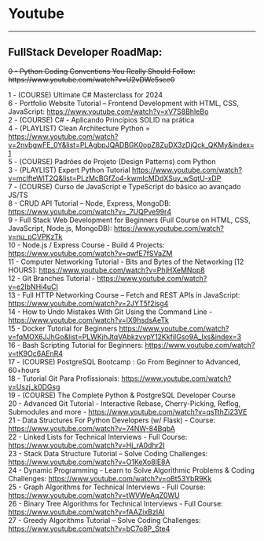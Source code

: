 # Youtube
---
## FullStack Developer RoadMap:
<span style="text-decoration: line-through; display: block; width: 100%;">
0 - Python Coding Conventions You Really Should Follow: https://www.youtube.com/watch?v=U2vDWc5sce0
</span>

1 - (COURSE) Ultimate C# Masterclass for 2024 <br>
6 - Portfolio Website Tutorial – Frontend Development with HTML, CSS, JavaScript: https://www.youtube.com/watch?v=xV7S8BhIeBo<br>
2 - (COURSE) C# - Aplicando Princípios SOLID na prática<br>
4 - (PLAYLIST) Clean Architecture Python = https://www.youtube.com/watch?v=2nvbgwFE_0Y&list=PLAgbpJQADBGK0opZ8ZuDX3zDjQck_QKMy&index=1<br>
5 - (COURSE) Padrões de Projeto (Design Patterns) com Python<br>
3 - (PLAYLIST) Expert Python Tutorial https://www.youtube.com/watch?v=mclfteWlT2Q&list=PLzMcBGfZo4-kwmIcMDdXSuy_wSqtU-xDP<br>
7 - (COURSE) Curso de JavaScript e TypeScript do básico ao avançado JS/TS<br>
8 - CRUD API Tutorial – Node, Express, MongoDB: https://www.youtube.com/watch?v=_7UQPve99r4<br>
9 - Full Stack Web Development for Beginners (Full Course on HTML, CSS, JavaScript, Node.js, MongoDB): https://www.youtube.com/watch?v=nu_pCVPKzTk<br>
10 - Node.js / Express Course - Build 4 Projects: https://www.youtube.com/watch?v=qwfE7fSVaZM<br>
11 - Computer Networking Tutorial - Bits and Bytes of the Networking [12 HOURS]: https://www.youtube.com/watch?v=PhjHXeMNpp8<br>
12 - Git Branches Tutorial - https://www.youtube.com/watch?v=e2IbNHi4uCI<br>
13 - Full HTTP Networking Course – Fetch and REST APIs in JavaScript: https://www.youtube.com/watch?v=2JYT5f2isg4<br>
14 - How to Undo Mistakes With Git Using the Command Line - https://www.youtube.com/watch?v=lX9hsdsAeTk<br>
15 - Docker Tutorial for Beginners https://www.youtube.com/watch?v=fqMOX6JJhGo&list=PLWKjhJtqVAbkzvvpY12KkfiIGso9A_Ixs&index=3<br>
16 - Bash Scripting Tutorial for Beginners: https://www.youtube.com/watch?v=tK9Oc6AEnR4<br>
17 - (COURSE) PostgreSQL Bootcamp : Go From Beginner to Advanced, 60+hours<br>
18 - Tutorial Git Para Profissionais: https://www.youtube.com/watch?v=Uszj_k0DGsg<br>
19 - (COURSE) The Complete Python & PostgreSQL Developer Course<br>
20 - Advanced Git Tutorial - Interactive Rebase, Cherry-Picking, Reflog, Submodules and more - https://www.youtube.com/watch?v=qsTthZi23VE<br>
21 - Data Structures For Python Developers (w/ Flask) - Course: https://www.youtube.com/watch?v=74NW-84BqbA<br>
22 - Linked Lists for Technical Interviews - Full Course: https://www.youtube.com/watch?v=Hj_rA0dhr2I<br>
23 - Stack Data Structure Tutorial – Solve Coding Challenges: https://www.youtube.com/watch?v=O1KeXo8lE8A<br>
24 - Dynamic Programming - Learn to Solve Algorithmic Problems & Coding Challenges: https://www.youtube.com/watch?v=oBt53YbR9Kk<br>
25 - Graph Algorithms for Technical Interviews - Full Course: https://www.youtube.com/watch?v=tWVWeAqZ0WU<br>
26 - Binary Tree Algorithms for Technical Interviews - Full Course: https://www.youtube.com/watch?v=fAAZixBzIAI<br>
27 - Greedy Algorithms Tutorial – Solve Coding Challenges: https://www.youtube.com/watch?v=bC7o8P_Ste4<br>
